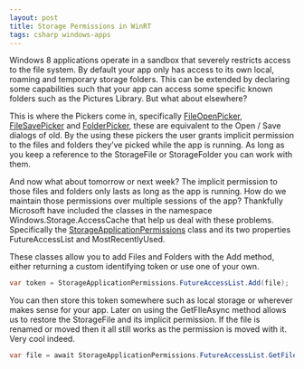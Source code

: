 ```yaml
---
layout: post
title: Storage Permissions in WinRT
tags: csharp windows-apps
---
```


Windows 8 applications operate in a sandbox that severely restricts access to the file system. By default your app only has access to its own local, roaming and temporary storage folders. This can be extended by declaring some capabilities such that your app can access some specific known folders such as the Pictures Library. But what about elsewhere? 

This is where the Pickers come in, specifically [FileOpenPicker][fileopen], [FileSavePicker][filesave] and [FolderPicker][folder], these are equivalent to the Open / Save dialogs of old. By the using these pickers the user grants implicit permission to the files and folders they’ve picked while the app is running. As long as you keep a reference to the StorageFile or StorageFolder you can work with them.

And now what about tomorrow or next week? The implicit permission to those files and folders only lasts as long as the app is running. How do we maintain those permissions over multiple sessions of the app? Thankfully Microsoft have included the classes in the namespace Windows.Storage.AccessCache that help us deal with these problems. Specifically the [StorageApplicationPermissions][sap] class and its two properties FutureAccessList and MostRecentlyUsed. 

These classes allow you to add Files and Folders with the Add method, either returning a custom identifying token or use one of your own. 

```csharp
var token = StorageApplicationPermissions.FutureAccessList.Add(file);
```

You can then store this token somewhere such as local storage or wherever makes sense for your app. Later on using the GetFIleAsync method allows us to restore the StorageFile and its implicit permission. If the file is renamed or moved then it all still works as the permission is moved with it. Very cool indeed.

```csharp
var file = await StorageApplicationPermissions.FutureAccessList.GetFileAsync(token);
```

[fileopen]: http://msdn.microsoft.com/library/windows/apps/br207847
[filesave]: http://msdn.microsoft.com/en-us/library/windows/apps/windows.storage.pickers.filesavepicker.aspx
[folder]: http://msdn.microsoft.com/en-us/library/windows/apps/windows.storage.pickers.folderpicker.aspx
[sap]: http://msdn.microsoft.com/en-us/library/windows/apps/windows.storage.accesscache.storageapplicationpermissions.aspx
